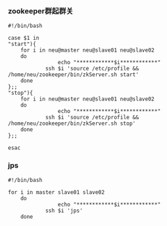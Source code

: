 ### zookeeper群起群关
    #!/bin/bash

    case $1 in
    "start"){
        for i in neu@master neu@slave01 neu@slave02
        do
                    echo "************$i************"
                ssh $i 'source /etc/profile && /home/neu/zookeeper/bin/zkServer.sh start'
        done
    };;
    "stop"){
        for i in neu@master neu@slave01 neu@slave02
        do
                    echo "************$i************"
                ssh $i 'source /etc/profile && /home/neu/zookeeper/bin/zkServer.sh stop'
        done
    };;

    esac

### jps
    #!/bin/bash

    for i in master slave01 slave02
        do
                    echo "************$i************"
                ssh $i 'jps'
        done
